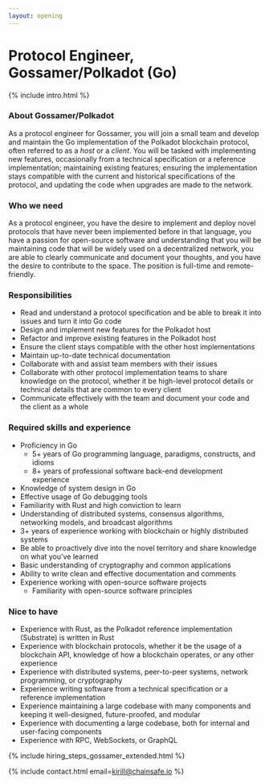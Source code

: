 ```yaml
---
layout: opening
---
```


# Protocol Engineer, Gossamer/Polkadot (Go)

{% include intro.html %}

### About Gossamer/Polkadot

As a protocol engineer for Gossamer, you will join a small team and develop and
maintain the Go implementation of the Polkadot blockchain protocol, often
referred to as a _host_ or a _client_. You will be tasked with
implementing new features, occasionally from a technical specification or a
reference implementation; maintaining existing features; ensuring the
implementation stays compatible with the current and historical specifications
of the protocol, and updating the code when upgrades are made to the network.

### Who we need

As a protocol engineer, you have the desire to implement and deploy novel
protocols that have never been implemented before in that language, you have a
passion for open-source software and understanding that you will be maintaining
code that will be widely used on a decentralized network, you are able to
clearly communicate and document your thoughts, and you have the desire to
contribute to the space. The position is full-time and remote-friendly.

### Responsibilities

- Read and understand a protocol specification and be able to break it into
  issues and turn it into Go code
- Design and implement new features for the Polkadot host
- Refactor and improve existing features in the Polkadot host
- Ensure the client stays compatible with the other host implementations
- Maintain up-to-date technical documentation
- Collaborate with and assist team members with their issues
- Collaborate with other protocol implementation teams to share knowledge on the
  protocol, whether it be high-level protocol details or technical details that
  are common to every client
- Communicate effectively with the team and document your code and the client
  as a whole

### Required skills and experience

- Proficiency in Go
  - 5+ years of Go programming language, paradigms, constructs, and idioms
  - 8+ years of professional software back-end development experience
- Knowledge of system design in Go
- Effective usage of Go debugging tools
- Familiarity with Rust and high conviction to learn
- Understanding of distributed systems, consensus algorithms, networking models,
  and broadcast algorithms
- 3+ years of experience working with blockchain or highly distributed systems
- Be able to proactively dive into the novel territory and share knowledge on
  what you've learned
- Basic understanding of cryptography and common applications
- Ability to write clean and effective documentation and comments
- Experience working with open-source software projects
    - Familiarity with open-source software principles

### Nice to have

- Experience with Rust, as the Polkadot reference implementation (Substrate) is
  written in Rust
- Experience with blockchain protocols, whether it be the usage of a blockchain
  API, knowledge of how a blockchain operates, or any other experience
- Experience with distributed systems, peer-to-peer systems, network
  programming, or cryptography
- Experience writing software from a technical specification or a reference
  implementation
- Experience maintaining a large codebase with many components and keeping it
  well-designed, future-proofed, and modular
- Experience with documenting a large codebase, both for internal and
  user-facing components
- Experience with RPC, WebSockets, or GraphQL

{% include hiring_steps_gossamer_extended.html %}

{% include contact.html email=kirill@chainsafe.io %}
